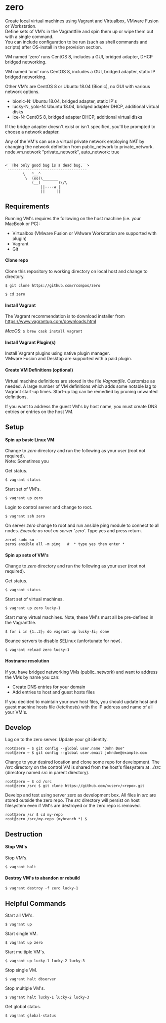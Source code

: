 # zero

Create local virtual machines using Vagrant and Virtualbox, VMware Fusion or Workstation.  
Define sets of VM's in the Vagrantfile and spin them up or wipe them out with a single command.  
You can include configuration to be run (such as shell commands and scripts) after OS-install in the provision section.

VM named 'zero' runs CentOS 8, includes a GUI, bridged adapter, DHCP bridged networking.

VM named 'uno' runs CentOS 8, includes a GUI, bridged adapter, static IP bridged networking.

Other VM's are CentOS 8 or Ubuntu 18.04 (Bionic), no GUI with various network options.

* bionic-N: Ubuntu 18.04, bridged adapter, static IP's
* lucky-N, yolo-N:  Ubuntu 18.04, bridged adapter DHCP, additional virtual disks
* ice-N:  CentOS 8, bridged adapter DHCP, additional virtual disks
    
If the bridge adapter doesn't exist or isn't specified, you'll be prompted to choose a network adapter.

Any of the VM's can use a virtual private network employing NAT by changing the network definition from public_network to private_network.
    node.vm.network "private_network", auto_network: true

```
 ____________________________________
<  The only good bug is a dead bug.  >
 ------------------------------------
        \   ^__^
         \  (oo)\_______
            (__)        )\/\
                ||----w |
                ||     ||
```
## Requirements

Running VM's requires the following on the host machine (i.e. your MacBook or PC):

  - Virtualbox (VMware Fusion or VMware Workstation are supported with plugin)
  - Vagrant
  - Git

#### Clone repo
Clone this repository to working directory on local host and change to directory.

`$ git clone https://github.com/rcompos/zero`

`$ cd zero`

#### Install Vagrant

The Vagrant recommendation is to download installer from https://www.vagrantup.com/downloads.html

*MacOS*: `$ brew cask install vagrant`

#### Install Vagrant Plugin(s)

Install Vagrant plugins using native plugin manager.  
VMware Fusion and Desktop are supported with a paid plugin.

#### Create VM Definitions (optional)

Virtual machine definitions are stored in the file *Vagrantfile*.  Customize as needed.
A large number of VM definitions which adds some notable lag to Vagrant start-up times.
Start-up lag can be remedied by pruning unwanted definitions.

If you want to address the guest VM's by host name, you must create DNS entries or entries
on the host VM.

## Setup
#### Spin up basic Linux VM

Change to *zero* directory and run the following as your user (root not required).  
Note: Sometimes you 

Get status.

`$ vagrant status`

Start set of VM's.

`$ vagrant up zero`

Login to control server and change to root. 

`$ vagrant ssh zero`

On server *zero* change to root and run ansible ping module to connect to all nodes.
*Execute as root on server 'zero'.*  Type yes and press return.

```
zero$ sudo su -
zero$ ansible all -m ping   #  * type yes then enter *
```

#### Spin up sets of VM's

Change to *zero* directory and run the following as your user (root not required).

Get status.

`$ vagrant status`

Start set of virtual machines.

`$ vagrant up zero lucky-1`

Start many virtual machines.  Note, these VM's must all be pre-defined in the Vagrantfile.

`$ for i in {1..3}; do vagrant up lucky-$i; done`

Bounce servers to disable SELinux (unfortunate for now).

`$ vagrant reload zero lucky-1`


#### Hostname resolution

If you have bridged networking VMs (public_network) and want to address the VMs by name you can:
  * Create DNS entries for your domain
  * Add entries to host and guest hosts files
 
If you decided to maintain your own host files, 
you should update host and guest machine hosts file (/etc/hosts) with the IP address and name of all your VM's. 


## Develop

Log on to the zero server.  Update your git identity.

```
root@zero ~ $ git config --global user.name "John Doe"
root@zero ~ $ git config --global user.email johndoe@example.com
```

Change to your desired location and clone some repo for development.
The */src* directory on the control VM is shared from the host's filesystem at *../src* (directory named *src* in parent directory).

```
root@zero ~ $ cd /src
root@zero /src $ git clone https://github.com/<user>/<repo>.git
```

Develop and test using server zero as development box.
All files in *src* are stored outside the zero repo.
The *src* directory will persist on host filesystem even if VM's are destroyed or the zero repo is removed.

```
root@zero /sr $ cd my-repo
root@zero /src/my-repo (mybranch *) $
```

## Destruction

#### Stop VM's

Stop VM's.

`$ vagrant halt`

#### Destroy VM's to abandon or rebuild

`$ vagrant destroy -f zero lucky-1`

## Helpful Commands

Start all VM's.

`$ vagrant up`

Start single VM.

`$ vagrant up zero`

Start multiple VM's.

`$ vagrant up lucky-1 lucky-2 lucky-3`

Stop single VM.

`$ vagrant halt dbserver`

Stop multiple VM's.

`$ vagrant halt lucky-1 lucky-2 lucky-3`

Get global status.

`$ vagrant global-status`
